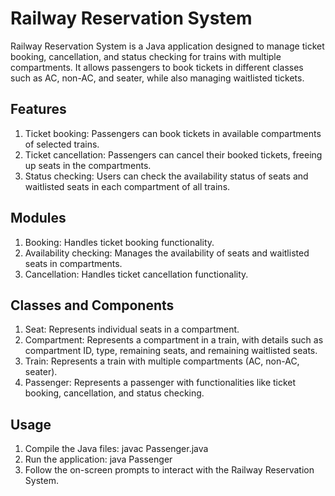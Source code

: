# Railway Reservation System
Railway Reservation System is a Java application designed to manage ticket booking, cancellation, and status checking for trains with multiple compartments. It allows passengers to book tickets in different classes such as AC, non-AC, and seater, while also managing waitlisted tickets.

## Features
1. Ticket booking: Passengers can book tickets in available compartments of selected trains.
2. Ticket cancellation: Passengers can cancel their booked tickets, freeing up seats in the compartments.
3. Status checking: Users can check the availability status of seats and waitlisted seats in each compartment of all trains.

## Modules
1. Booking: Handles ticket booking functionality.
2. Availability checking: Manages the availability of seats and waitlisted seats in compartments.
3. Cancellation: Handles ticket cancellation functionality.

## Classes and Components
1. Seat: Represents individual seats in a compartment.
2. Compartment: Represents a compartment in a train, with details such as compartment ID, type, remaining seats, and remaining waitlisted seats.
3. Train: Represents a train with multiple compartments (AC, non-AC, seater).
4. Passenger: Represents a passenger with functionalities like ticket booking, cancellation, and status checking.

## Usage
1. Compile the Java files: javac Passenger.java
2. Run the application: java Passenger
3. Follow the on-screen prompts to interact with the Railway Reservation System.
